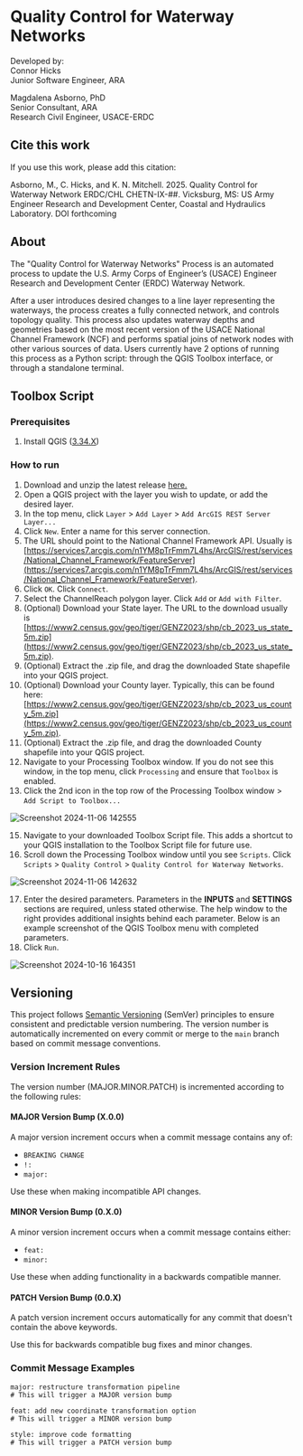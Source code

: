 # Quality Control for Waterway Networks

Developed by:  
Connor Hicks  
Junior Software Engineer, ARA

Magdalena Asborno, PhD  
Senior Consultant, ARA  
Research Civil Engineer, USACE-ERDC

## Cite this work

If you use this work, please add this citation:

Asborno, M., C. Hicks, and K. N. Mitchell. 2025. Quality Control for Waterway Network ERDC/CHL CHETN-IX-##. Vicksburg, MS: US Army Engineer Research and Development Center, Coastal and Hydraulics Laboratory. DOI forthcoming

## About

The "Quality Control for Waterway Networks" Process is an automated process to update the U.S. Army Corps of Engineer’s (USACE) Engineer Research and Development Center (ERDC) Waterway Network.

After a user introduces desired changes to a line layer representing the waterways, the process creates a fully connected network, and controls topology quality. This process also updates waterway depths and geometries based on the most recent version of the USACE National Channel Framework (NCF) and performs spatial joins of network nodes with other various sources of data. Users currently have 2 options of running this process as a Python script: through the QGIS Toolbox interface, or through a standalone terminal.

## Toolbox Script

### Prerequisites

1. Install QGIS ([3.34.X](https://ftp.osuosl.org/pub/osgeo/download/qgis/windows/QGIS-OSGeo4W-3.34.15-1.msi))

### How to run

1. Download and unzip the latest release [here.](https://github.com/erdc/waterway-network/releases/latest)
2. Open a QGIS project with the layer you wish to update, or add the desired layer.
3. In the top menu, click `Layer` > `Add Layer` > `Add ArcGIS REST Server Layer...`
4. Click `New`. Enter a name for this server connection.
5. The URL should point to the National Channel Framework API. Usually is [https://services7.arcgis.com/n1YM8pTrFmm7L4hs/ArcGIS/rest/services/National_Channel_Framework/FeatureServer](https://services7.arcgis.com/n1YM8pTrFmm7L4hs/ArcGIS/rest/services/National_Channel_Framework/FeatureServer).
6. Click `OK`. Click `Connect`.
7. Select the ChannelReach polygon layer. Click `Add` or `Add with Filter`.
8. (Optional) Download your State layer. The URL to the download usually is [https://www2.census.gov/geo/tiger/GENZ2023/shp/cb_2023_us_state_5m.zip](https://www2.census.gov/geo/tiger/GENZ2023/shp/cb_2023_us_state_5m.zip).
9. (Optional) Extract the .zip file, and drag the downloaded State shapefile into your QGIS project.
10. (Optional) Download your County layer. Typically, this can be found here: [https://www2.census.gov/geo/tiger/GENZ2023/shp/cb_2023_us_county_5m.zip](https://www2.census.gov/geo/tiger/GENZ2023/shp/cb_2023_us_county_5m.zip).
11. (Optional) Extract the .zip file, and drag the downloaded County shapefile into your QGIS project.
12. Navigate to your Processing Toolbox window. If you do not see this window, in the top menu, click `Processing` and ensure that `Toolbox` is enabled.
13. Click the 2nd icon in the top row of the Processing Toolbox window > `Add Script to Toolbox...`

![Screenshot 2024-11-06 142555](https://github.com/user-attachments/assets/e22fd81c-5442-4181-a781-51129e7f53d2)

15. Navigate to your downloaded Toolbox Script file. This adds a shortcut to your QGIS installation to the Toolbox Script file for future use.
16. Scroll down the Processing Toolbox window until you see `Scripts`. Click `Scripts` > `Quality Control` > `Quality Control for Waterway Networks`.

![Screenshot 2024-11-06 142632](https://github.com/user-attachments/assets/c5de932d-fd25-4968-9458-14c06e3280a7)

17. Enter the desired parameters. Parameters in the **INPUTS** and **SETTINGS** sections are required, unless stated otherwise. The help window to the right provides additional insights behind each parameter. Below is an example screenshot of the QGIS Toolbox menu with completed parameters.
18. Click `Run`.

![Screenshot 2024-10-16 164351](https://github.com/user-attachments/assets/13625f0b-6a01-4e85-83e3-18d2e64058ae)

## Versioning

This project follows [Semantic Versioning](https://semver.org/) (SemVer) principles to ensure consistent and predictable version numbering. The version number is automatically incremented on every commit or merge to the `main` branch based on commit message conventions.

### Version Increment Rules

The version number (MAJOR.MINOR.PATCH) is incremented according to the following rules:

#### MAJOR Version Bump (X.0.0)

A major version increment occurs when a commit message contains any of:

- `BREAKING CHANGE`
- `!:`
- `major:`

Use these when making incompatible API changes.

#### MINOR Version Bump (0.X.0)

A minor version increment occurs when a commit message contains either:

- `feat:`
- `minor:`

Use these when adding functionality in a backwards compatible manner.

#### PATCH Version Bump (0.0.X)

A patch version increment occurs automatically for any commit that doesn't contain the above keywords.

Use this for backwards compatible bug fixes and minor changes.

### Commit Message Examples

```
major: restructure transformation pipeline
# This will trigger a MAJOR version bump

feat: add new coordinate transformation option
# This will trigger a MINOR version bump

style: improve code formatting
# This will trigger a PATCH version bump
```
